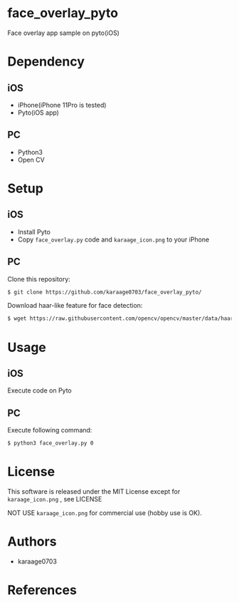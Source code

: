 # face_overlay_pyto
Face overlay app sample on pyto(iOS)

# Dependency
## iOS
- iPhone(iPhone 11Pro is tested)
- Pyto(iOS app)

## PC
- Python3
- Open CV

# Setup
## iOS
- Install Pyto
- Copy `face_overlay.py` code and `karaage_icon.png` to your iPhone


## PC
Clone this repository:

```sh
$ git clone https://github.com/karaage0703/face_overlay_pyto/
```

Download haar-like feature for face detection:

```sh
$ wget https://raw.githubusercontent.com/opencv/opencv/master/data/haarcascades/haarcascade_frontalface_alt.xml
```

# Usage
## iOS
Execute code on Pyto

## PC
Execute following command:
```sh
$ python3 face_overlay.py 0
```


# License
This software is released under the MIT License except for `karaage_icon.png` , see LICENSE 

NOT USE `karaage_icon.png` for commercial use (hobby use is OK).

# Authors
- karaage0703

# References
